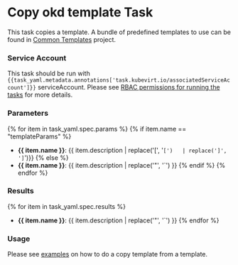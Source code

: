 # Copy okd template Task

This task copies a template.
A bundle of predefined templates to use can be found in [Common Templates](https://github.com/kubevirt/common-templates) project.

### Service Account

This task should be run with `{{task_yaml.metadata.annotations['task.kubevirt.io/associatedServiceAccount']}}` serviceAccount.
Please see [RBAC permissions for running the tasks](../../docs/tasks-rbac-permissions.md) for more details.

### Parameters

{% for item in task_yaml.spec.params %}
{% if item.name == "templateParams" %}
- **{{ item.name }}**: {{ item.description | replace('[', '`[')   | replace(']', ']`')}}
{% else %}
- **{{ item.name }}**: {{ item.description | replace('"', '`') }}
{% endif %}
{% endfor %}

### Results

{% for item in task_yaml.spec.results %}
- **{{ item.name }}**: {{ item.description | replace('"', '`') }}
{% endfor %}

### Usage

Please see [examples](examples) on how to do a copy template from a template.
